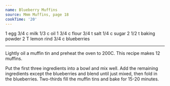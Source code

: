 ```yaml
---
name: Blueberry Muffins
source: Mmm Muffins, page 18
cookTime: '20'
---
```


1 egg
3/4 c milk
1/3 c oil
1 3/4 c flour
3/4 t salt
1/4 c sugar
2 1/2 t baking powder
2 T lemon rind
3/4 c blueberries

---

Lightly oil a muffin tin and preheat the oven to 200C.  This recipe makes 12 muffins.

Put the first three ingredients into a bowl and mix well.  Add the remaining ingredients except the blueberries and blend until just mixed, then fold in the blueberries.  Two-thirds fill the muffin tins and bake for 15-20 minutes.

